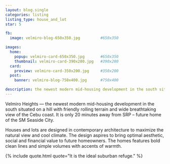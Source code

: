 ```yaml
---
layout: blog.single
categories: listing
listing_type: house_and_lot
star: 5

fb:
  image: velmiro-blog-650x350.jpg         #650x350

images:
  home:
    popup: velmiro-card-650x350.jpg       #650x350
    thumbnail: velmiro-card-390x280.jpg   #390x280
  card:
    preview: velmiro-card-350x200.jpg     #350x200
  post:
    banner: velmiro-blog-750x400.jpg      #750x400

description: the newest modern mid-housing development in the south situated on a hill with friendly rolling terrain and wide breathtaking view of the Cebu coast. It is only 20 minutes away from SRP – future home of the SM Seaside City.
---
```


Velmiro Heights — the newest modern mid-housing development in the south situated on a hill with friendly rolling terrain and wide breathtaking view of the Cebu coast. It is only 20 minutes away from SRP – future home of the SM Seaside City.
 

 Houses and lots are designed in contemporary architecture to maximize the natural view and cool climate. The design aspires to bring optimal aesthetic, social and financial value to future homeowners. The homes features bold clean lines and simple volumes with accents of warmth.

 {% include quote.html quote="It is the ideal suburban refuge." %}